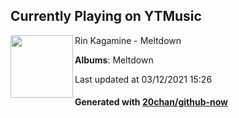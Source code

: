 ## Currently Playing on YTMusic

[<img align="left" width="100" src="https://lh3.googleusercontent.com/SB4B1bgWQ15OZA9_zikn4-8vBqHLjjMCmcwx6xec9L7SANf_wPaurcArYIKz3NzaovyidbSWS2nbi5Zt">](https://music.youtube.com/watch?v=uuVO-El6tXM)

Rin Kagamine - Meltdown

**Albums**: Meltdown

Last updated at 03/12/2021 15:26

#### Generated with [20chan/github-now](https://github.com/20chan/github-now)


<!--
**20chan/20chan** is a ✨ _special_ ✨ repository because its `README.md` (this file) appears on your GitHub profile.

Here are some ideas to get you started:

- 🔭 I’m currently working on ...
- 🌱 I’m currently learning ...
- 👯 I’m looking to collaborate on ...
- 🤔 I’m looking for help with ...
- 💬 Ask me about ...
- 📫 How to reach me: ...
- 😄 Pronouns: ...
- ⚡ Fun fact: ...
-->
